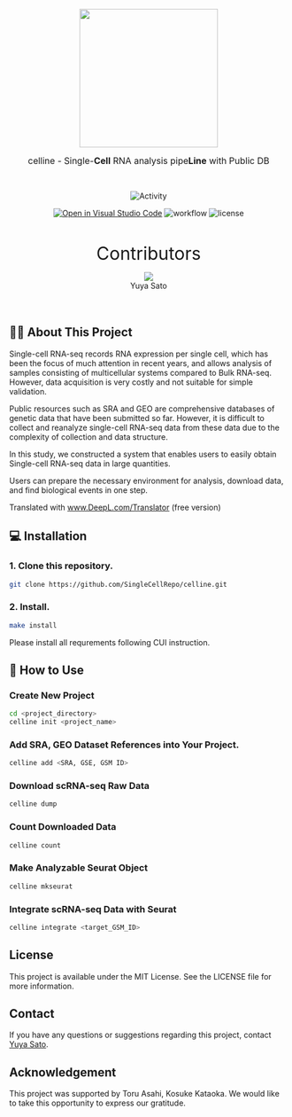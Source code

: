 <br/><br/>

<div align="center">
  <img src="https://user-images.githubusercontent.com/104006202/219851803-967b3ef8-c6f9-447b-8ba4-4771e1989513.jpg" width="250px" >

<br/>

<span> <font size=3em>celline - Single-<strong>Cell</strong> RNA analysis pipe<strong>Line</strong> with Public DB </font></span>

<br/>

![Activity](https://img.shields.io/badge/dynamic/json?label=Latest%20event&query=%24%5B0%5D.created_at&url=https%3A%2F%2Fapi.github.com%2Fusers%2Fkcabo%2Fevents)

[![Open in Visual Studio Code](https://img.shields.io/static/v1?logo=visualstudiocode&label=&message=Open%20in%20Visual%20Studio%20Code&labelColor=2c2c32&color=007acc&logoColor=007acc)](https://open.vscode.dev/c/celline)
![workflow](https://img.shields.io/github/actions/workflow/status/SingleCellRepo/celline/unit-tests.yml)
![license](https://img.shields.io/github/license/SingleCellRepo/celline)

<br/>

<span><font size=6em>Contributors</font></span>

<a href="https://github.com/SingleCellRepo/celline/graphs/contributors">
  <img src="https://contrib.rocks/image?repo=SingleCellRepo/celline" />
</a>
<br/>Yuya Sato

</div>
<br/><br/>

## 🧑‍💻 About This Project

Single-cell RNA-seq records RNA expression per single cell, which has been the focus of much attention in recent years, and allows analysis of samples consisting of multicellular systems compared to Bulk RNA-seq. However, data acquisition is very costly and not suitable for simple validation.

Public resources such as SRA and GEO are comprehensive databases of genetic data that have been submitted so far. However, it is difficult to collect and reanalyze single-cell RNA-seq data from these data due to the complexity of collection and data structure.

In this study, we constructed a system that enables users to easily obtain Single-cell RNA-seq data in large quantities.

Users can prepare the necessary environment for analysis, download data, and find biological events in one step.

Translated with www.DeepL.com/Translator (free version)

## 💻 Installation

### 1. Clone this repository.

```bash
git clone https://github.com/SingleCellRepo/celline.git
```

### 2. Install.

```bash
make install
```

Please install all requrements following CUI instruction.

## 👟 How to Use

### Create New Project

```bash
cd <project_directory>
celline init <project_name>
```

### Add SRA, GEO Dataset References into Your Project.

```bash
celline add <SRA, GSE, GSM ID>
```

### Download scRNA-seq Raw Data

```bash
celline dump
```

### Count Downloaded Data

```bash
celline count
```

### Make Analyzable Seurat Object

```bash
celline mkseurat
```

### Integrate scRNA-seq Data with Seurat

```bash
celline integrate <target_GSM_ID>
```

## License

This project is available under the MIT License. See the LICENSE file for more information.

## Contact

If you have any questions or suggestions regarding this project, contact [Yuya Sato](yu.pisces.556223@akane.waseda.jp).

## Acknowledgement

This project was supported by Toru Asahi, Kosuke Kataoka. We would like to take this opportunity to express our gratitude.

